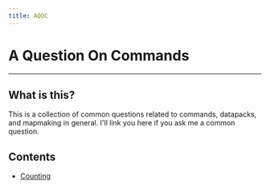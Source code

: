```yaml
---
title: AQOC
---
```

# **A** **Q**uestion **O**n **C**ommands

---

## What is this?

This is a collection of common questions related to commands, datapacks, and mapmaking in general.
I'll link you here if you ask me a common question.

## Contents

- [Counting](faq/counting.html)